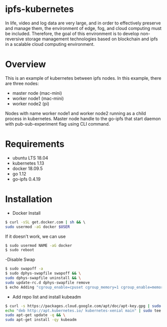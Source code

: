 
# ipfs-kubernetes
In life, video and log data are very large, and in order to effectively preserve and manage them, the environment of edge, fog, and cloud computing must be included. Therefore, the goal of this environment is to develop non-reversive storage management technologies based on blockchain and ipfs in a scalable cloud computing environment.


# Overview
This is an example of kubernetes between ipfs nodes. In this example, there are three nodes:

- master node (mac-mini)
- worker node1 (mac-mini)
- worker node2 (pi)

Nodes with name worker node1 and worker node2 running as a child process in kubernetes. Master node handle to the go-ipfs that start daemon with pub-sub-experiment flag using CLI command. 

# Requirements
- ubuntu LTS 18.04
- kubernetes 1.13
- docker 18.09.5
- go 1.12
- go-ipfs 0.4.19

# Installation

- Docker Install
```sh
$ curl -sSL get.docker.com | sh && \ 
sudo usermod -aG docker $USER  
```
If it doesn't work, we can use 
```sh
$ sudo usermod NAME -aG docker
$ sudo reboot
```

-Disable Swap
```sh
$ sudo swapoff -a
$ sudo dphys-swapfile swapoff && \
sudo dphys-swapfile uninstall && \
sudo update-rc.d dphys-swapfile remove
$ echo Adding "cgroup_enable=cpuset cgroup_memory=1 cgroup_enable=memory" to /boot/cmdline.txt
```
- Add repo list and install kubeadm
```sh
$ curl -s https://packages.cloud.google.com/apt/doc/apt-key.gpg | sudo apt-key add - && \
echo "deb http://apt.kubernetes.io/ kubernetes-xenial main" | sudo tee /etc/apt/sources.list.d/kubernetes.list && \
sudo apt-get update -q && \
sudo apt-get install -qy kubeadm 
```
